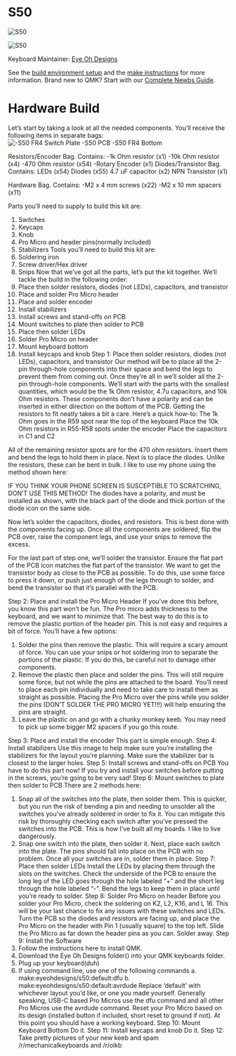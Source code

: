 # S50

![S50](https://i.imgur.com/9aGFOUi.jpg)

![S50](https://imgur.com/LofLd4F.jpg)


Keyboard Maintainer: [Eye Oh Designs](https://github.com/joedinkle)  



See the [build environment setup](https://docs.qmk.fm/#/getting_started_build_tools) and the [make instructions](https://docs.qmk.fm/#/getting_started_make_guide) for more information. Brand new to QMK? Start with our [Complete Newbs Guide](https://docs.qmk.fm/#/newbs).

# Hardware Build

Let’s start by taking a look at all the needed components.  You’ll receive the following items in separate bags:
![-S50 FR4 Switch Plate
-S50 PCB
-S50 FR4 Bottom
](https://imgur.com/buXCI84.jpg)
 
Resistors/Encoder Bag.  Contains:
-1k Ohm resistor (x1)
-10k Ohm resistor (x4)
-470 Ohm resistor (x54)
-Rotary Encoder (x1) 
Diodes/Transistor Bag.  Contains:
LEDs (x54)
Diodes (x55)
4.7 uF capacitor  (x2)
NPN Transistor  (x1)
 
Hardware Bag.  Contains:
-M2 x 4 mm screws (x22)
-M2 x 10 mm spacers  (x11)
 
Parts you’ll need to supply to build this kit are:
1.	Switches
2.	Keycaps
3.	Knob
4.	Pro Micro and header pins(normally included)
5.	Stabilizers
Tools you’ll need to build this kit are:
1.	Soldering iron
2.	Screw driver/Hex driver
3.	Snips
Now that we’ve got all the parts, let’s put the kit together.  We’ll tackle the build in the following order:
1.	Place then solder resistors, diodes (not LEDs), capacitors, and transistor
2.	Place and solder Pro Micro header
3.	Place and solder encoder
4.	Install stabilizers
5.	Install screws and stand-offs on PCB
6.	Mount switches to plate then solder to PCB
7.	Place then solder LEDs
8.	Solder Pro Micro on header
9.	Mount keyboard bottom
10.	Install keycaps and knob
Step 1: Place then solder resistors, diodes (not LEDs), capacitors, and transistor
Our method will be to place all the 2-pin through-hole components into their space and bend the legs to prevent them from coming out.  Once they’re all in we’ll solder all the 2-pin through-hole components. 
 We’ll start with the parts with the smallest quantities, which would be the 1k Ohm resistor, 4.7u capacitors, and 10k Ohm resistors.  These components don’t have a polarity and can be inserted in either direction on the bottom of the PCB.
Getting the resistors to fit neatly takes a bit a care.  Here’s a quick how-to:
The 1k Ohm goes in the R59 spot near the top of the keyboard
Place the 10k Ohm resistors in R55-R58 spots under the encoder
Place the capacitors in C1 and C2

All of the remaining resistor spots are for the 470 ohm resistors.  Insert them and bend the legs to hold them in place.
Next is to place the diodes. Unlike the resistors, these can be bent in bulk.  I like to use my phone using the method shown here:
 
 
IF YOU THINK YOUR PHONE SCREEN IS SUSCEPTIBLE TO SCRATCHING, DON’T USE THIS METHOD!
The diodes have a polarity, and must be installed as shown, with the black part of the diode and thick portion of the diode icon on the same side.
 
Now let’s solder the capacitors, diodes, and resistors.  This is best done with the components facing up.  Once all the components are soldered, flip the PCB over, raise the component legs, and use your snips to remove the excess.
 
 
For the last part of step one, we’ll solder the transistor.  Ensure the flat part of the PCB icon matches the flat part of the transistor.  We want to get the transistor body as close to the PCB as possible.  To do this, use some force to press it down, or push just enough of the legs through to solder, and bend the transistor so that it’s parallel with the PCB.

Step 2:  Place and install the Pro Micro Header
If you’ve done this before, you know this part won’t be fun.  The Pro micro adds thickness to the keyboard, and we want to minimize that.  The best way to do this is to remove the plastic portion of the header pin.  This is not easy and requires a bit of force.  You’ll have a few options:
1.	 Solder the pins then remove the plastic.  This will require a scary amount of force.  You can use your snips or hot soldering iron to separate the portions of the plastic.  If you do this, be careful not to damage other components.
2.	Remove the plastic then place and solder the pins.  This will still require some force, but not while the pins are attached to the board.  You’ll need to place each pin individually and need to take care to install them as straight as possible.  Placing the Pro Micro over the pins while you solder the pins (DON’T SOLDER THE PRO MICRO YET!!!) will help ensuring the pins are straight.
3.	Leave the plastic on and go with a chunky monkey keeb.  You may need to pick up some bigger M2 spacers if you go this route.
  

Step 3:  Place and install the encoder
This part is simple enough. 
Step 4: Install stabilizers
Use this image to help make sure you’re installing the stabilizers for the layout you’re planning.
Make sure the stabilizer bar is closest to the larger holes.
Step 5: Install screws and stand-offs on PCB
You have to do this part now!  If you try and install your switches before putting in the screws, you’re going to be very sad!
Step 6:  Mount switches to plate then solder to PCB
There are 2 methods here:
1. Snap all of the switches into the plate, then solder them.  This is quicker, but you run the risk of bending a pin and needing to unsolder all the switches you’ve already soldered in order to fix it.  You can mitigate this risk by thoroughly checking each switch after you’ve pressed the switches into the PCB.  This is how I’ve built all my boards.  I like to live dangerously.
2. Snap one switch into the plate, then solder it.  Next, place each switch into the plate.  The pins should fall into place on the PCB with no problem.
Once all your switches are in, solder them in place.
Step 7:  Place then solder LEDs
Install the LEDs by placing them through the slots on the switches.  Check the underside of the PCB to ensure the long leg of the LED goes through the hole labeled “+” and the short leg through the hole labeled “-”.  Bend the legs to keep them in place until you’re ready to solder.
Step 8:  Solder Pro Micro on header
Before you solder your Pro Micro, check the soldering on K2, L2, K16, and L 16.  This will be your last chance to fix any issues with these switches and LEDs.
Turn the PCB so the diodes and resistors are facing up, and place the Pro Micro on the header with Pin 1 (usually square) to the top left.  Slide the Pro Micro as far down the header pins as you can.  Solder away.
Step 9: Install the Software
1.	Follow the instructions here to install QMK.
2.	Download the Eye Oh Designs folder() into your QMK keyboards folder.
3.	Plug up your keyboard(duh)
4.	If using command line, use one of the following commands
a.	make:eyeohdesigns/s50:default:dfu
b.	make:eyeohdesigns/s50:default:avrdude
Replace ‘default’ with whichever layout you’d like, or one you made yourself.  Generally speaking, USB-C based Pro Micros use the dfu command and all other Pro Micros use the avrdude command.  Reset your Pro Micro based on its design (installed button if included, short reset to ground if not).  At this point you should have a working keyboard.
Step 10:  Mount Keyboard Bottom
Do it.
Step 11: Install keycaps and knob
Do it. 
Step 12: Take pretty pictures of your new keeb and spam /r/mechanicalkeyboards and /r/olkb
